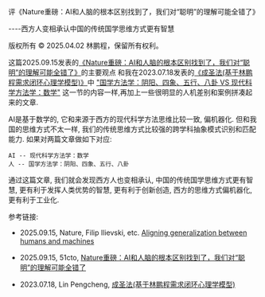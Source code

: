 评《Nature重磅：AI和人脑的根本区别找到了，我们对“聪明”的理解可能全错了》

----西方人变相承认中国的传统国学思维方式更有智慧

版权所有 © 2025.04.02 林鹏程，保留所有权利。

这篇2025.09.15发表的[《Nature重磅：AI和人脑的根本区别找到了，我们对“聪明”的理解可能全错了》](https://www.51cto.com/article/826273.html)的主要观点
和我在2023.07.18发表的[《成圣法(基于林鹏程需求闭环心理学模型)》](./the_way_to_become_an_immortal.md)中
["国学方法学：阴阳、四象、五行、八卦 VS 现代科学方法学：数学"](./the_way_to_become_an_immortal.md#%E5%9B%BD%E5%AD%A6%E6%96%B9%E6%B3%95%E5%AD%A6%E9%98%B4%E9%98%B3%E5%9B%9B%E8%B1%A1%E4%BA%94%E8%A1%8C%E5%85%AB%E5%8D%A6-VS-%E7%8E%B0%E4%BB%A3%E7%A7%91%E5%AD%A6%E6%96%B9%E6%B3%95%E5%AD%A6%E6%95%B0%E5%AD%A6)
这一节的内容一样,再加上一些很明显的人机差别和案例拼凑起来的文章.

AI是基于数学的, 它和来源于西方的现代科学方法思维比较一致, 偏机器化. 
但和我国的思维方式不太一样, 我们的传统思维方式比较强的跨学科抽象模式识别和匹配能力. 
如果对两篇文章做如下对应:

```
AI -- 现代科学方法学：数学
人 -- 国学方法学：阴阳、四象、五行、八卦
```

通过这篇文章, 我们就会发现西方人也变相承认, 中国的传统国学思维方式更有智慧, 
更有利于发挥人类优势的智慧, 更有利于创新创造, 西方的思维方式偏机器化, 更有利于工业化.

参考链接:

- 2025.09.15, Nature, Filip Ilievski, etc. [Aligning generalization between humans and machines](https://www.nature.com/articles/s42256-025-01109-4)

- 2025.09.15, 51cto, [Nature重磅：AI和人脑的根本区别找到了，我们对“聪明”的理解可能全错了](https://www.51cto.com/article/826273.html)

- 2023.07.18, Lin Pengcheng, [成圣法(基于林鹏程需求闭环心理学模型)](./the_way_to_become_an_immortal.md)
